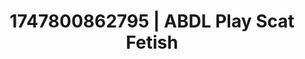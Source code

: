 ---
categories:
- Close contact
- Virtual lover intimacy
- Real couple content
- Delicate restraint
- Hands behind back
image: /assets/images/1747800862795.jpg
layout: post
seo:
  description: Featured content with artistic Scat Fetish, ABDL Play. HD images available.
  keywords: Scat Fetish, ABDL Play
  og_image: /assets/images/1747800862795.jpg
  schema_type: VisualArtwork
tags:
- ABDL Play
- Scat Fetish
- '#1747800862795'
title: 1747800862795 | ABDL Play Scat Fetish
---